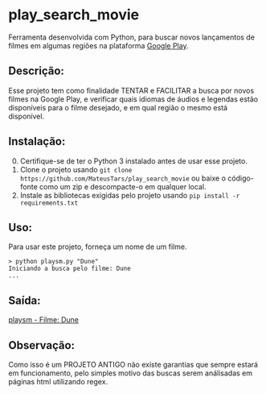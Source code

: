 # play_search_movie
Ferramenta desenvolvida com Python, para buscar novos lançamentos de filmes em algumas regiões na plataforma [Google Play](https://play.google.com/store/movies).

## Descrição:
Esse projeto tem como finalidade TENTAR e FACILITAR a busca por novos filmes na Google Play,
e verificar quais idiomas de áudios e legendas estão disponíveis para o filme desejado, 
e em qual região o mesmo está disponível.

## Instalação:

0. Certifique-se de ter o Python 3 instalado antes de usar esse projeto.
1. Clone o projeto usando `git clone https://github.com/MateusTars/play_search_movie` ou baixe o código-fonte como um zip e descompacte-o em qualquer local.
2. Instale as bibliotecas exigidas pelo projeto usando `pip install -r requirements.txt`

## Uso:

Para usar este projeto, forneça um nome de um filme.

```
> python playsm.py "Dune"
Iniciando a busca pelo filme: Dune
...
```

## Saída:
[playsm - Filme: Dune](https://gist.github.com/MateusTars/bba75dbe3c4e5be352436fd588cd19d4)

## Observação:

Como isso é um PROJETO ANTIGO não existe garantias que sempre estará em funcionamento,
pelo simples motivo das buscas serem análisadas em páginas html utilizando regex.

